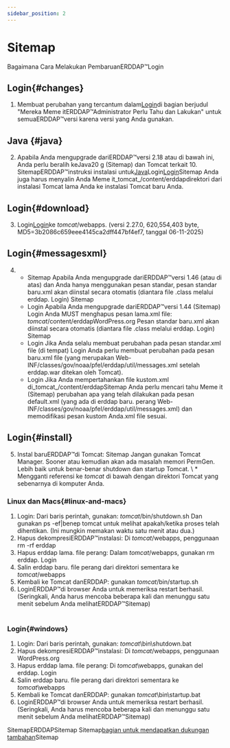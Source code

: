 ```yaml
---
sidebar_position: 2
---
```

# Sitemap
Bagaimana Cara Melakukan PembaruanERDDAP™Login

## Login{#changes} 
1. Membuat perubahan yang tercantum dalam[Login](/changes)di bagian berjudul "Mereka Meme itERDDAP™Administrator Perlu Tahu dan Lakukan" untuk semuaERDDAP™versi karena versi yang Anda gunakan.
     
## Java {#java} 
2. Apabila Anda mengupgrade dariERDDAP™versi 2.18 atau di bawah ini, Anda perlu beralih keJava20 g (Sitemap) dan Tomcat terkait 10. SitemapERDDAP™instruksi instalasi untuk[Java](/docs/server-admin/deploy-install#java)Login[Login](/docs/server-admin/deploy-install#tomcat)Sitemap Anda juga harus menyalin Anda Meme it_tomcat_/content/erddapdirektori dari instalasi Tomcat lama Anda ke instalasi Tomcat baru Anda.

## Login{#download} 
3. Login[Login](https://github.com/ERDDAP/erddap/releases/download/v2.27.0/erddap.war)ke _tomcat_/webapps.
     (versi 2.27.0, 620,554,403 byte, MD5=3b2086c659eee4145ca2dff447bf4ef7, tanggal 06-11-2025) 
     
## Login{#messagesxml} 
4. 
    * Sitemap Apabila Anda mengupgrade dariERDDAP™versi 1.46 (atau di atas) dan Anda hanya menggunakan pesan standar, pesan standar baru.xml akan diinstal secara otomatis (diantara file .class melalui erddap. Login) Sitemap
         
    * Login Apabila Anda mengupgrade dariERDDAP™versi 1.44 (Sitemap) Login
Anda MUST menghapus pesan lama.xml file:
        _tomcat_/content/erddapWordPress.org
Pesan standar baru.xml akan diinstal secara otomatis (diantara file .class melalui erddap. Login) Sitemap
         
    * Login Jika Anda selalu membuat perubahan pada pesan standar.xml file (di tempat) Login
Anda perlu membuat perubahan pada pesan baru.xml file (yang merupakan
Web-INF/classes/gov/noaa/pfel/erddap/util/messages.xml setelah erddap.war ditekan oleh Tomcat).
         
    * Login Jika Anda mempertahankan file kustom.xml di_tomcat_/content/erddapSitemap
Anda perlu mencari tahu Meme it (Sitemap) perubahan apa yang telah dilakukan pada pesan default.xml (yang ada di erddap baru. perang
Web-INF/classes/gov/noaa/pfel/erddap/util/messages.xml) dan memodifikasi pesan kustom Anda.xml file sesuai.
         
## Login{#install} 
5. Instal baruERDDAP™di Tomcat:
Sitemap Jangan gunakan Tomcat Manager. Sooner atau kemudian akan ada masalah memori PermGen. Lebih baik untuk benar-benar shutdown dan startup Tomcat.
\\ * Mengganti referensi ke _tomcat_ di bawah dengan direktori Tomcat yang sebenarnya di komputer Anda.
     
### Linux dan Macs{#linux-and-macs} 
1. Login: Dari baris perintah, gunakan: _tomcat_/bin/shutdown.sh
Dan gunakan ps -ef|benep tomcat untuk melihat apakah/ketika proses telah dihentikan. (Ini mungkin memakan waktu satu menit atau dua.) 
2. Hapus dekompresiERDDAP™instalasi: Di _tomcat_/webapps, penggunaan
rm -rf erddap
3. Hapus erddap lama. file perang: Dalam _tomcat_/webapps, gunakan rm erddap. Login
4. Salin erddap baru. file perang dari direktori sementara ke _tomcat_/webapps
5. Kembali ke Tomcat danERDDAP: gunakan _tomcat_/bin/startup.sh
6. LoginERDDAP™di browser Anda untuk memeriksa restart berhasil.
     (Seringkali, Anda harus mencoba beberapa kali dan menunggu satu menit sebelum Anda melihatERDDAP™Sitemap)   
             
### Login{#windows} 
1. Login: Dari baris perintah, gunakan: _tomcat_\bin\\shutdown.bat
2. Hapus dekompresiERDDAP™instalasi: Di _tomcat_/webapps, penggunaan
WordPress.org
3. Hapus erddap lama. file perang: Di _tomcat_\\webapps, gunakan del erddap. Login
4. Salin erddap baru. file perang dari direktori sementara ke _tomcat_\\webapps
5. Kembali ke Tomcat danERDDAP: gunakan _tomcat_\bin\\startup.bat
6. LoginERDDAP™di browser Anda untuk memeriksa restart berhasil.
     (Seringkali, Anda harus mencoba beberapa kali dan menunggu satu menit sebelum Anda melihatERDDAP™Sitemap) 

SitemapERDDAPSitemap Sitemap[bagian untuk mendapatkan dukungan tambahan](/docs/intro#support)Sitemap
